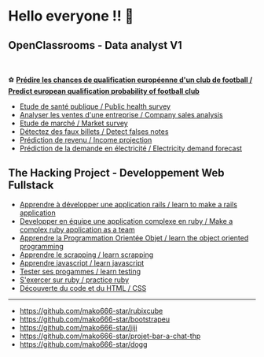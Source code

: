 # Hello everyone !! 👋

## OpenClassrooms - Data analyst V1

<br>

⚽ **[Prédire les chances de qualification européenne d'un club de football / Predict european qualification probability of football club](https://github.com/mako666-star/Chances-de-qualification-d-un-club-de-football-pour-une-competition-europeenne)**
<br>

- [Etude de santé publique  / Public health survey](https://github.com/mako666-star/Etude-de-sante-publique)
- [Analyser les ventes d'une entreprise / Company sales analysis](https://github.com/mako666-star/Analyser-les-ventes-d-une-entreprise)
- [Etude de marché / Market survey](https://github.com/mako666-star/Etude-de-marche)
- [Détectez des faux billets / Detect falses notes](https://github.com/mako666-star/Detectez-des-faux-billets)
- [Prédiction de revenu / Income projection](https://github.com/mako666-star/Prediction-de-revenu)
- [Prédiction de la demande en électricité / Electricity demand forecast](https://github.com/mako666-star/Predire-la-demande-en-electricite)


## The Hacking Project - Developpement Web Fullstack

- [Apprendre à développer une application rails / learn to make a rails application](https://github.com/mako666-star/appli-rails)
- [Developper en équipe une application complexe en ruby / Make a complex ruby application as a team](https://github.com/mako666-star/morpion)
- [Apprendre la Programmation Orientée Objet / learn the object oriented programming](https://github.com/mako666-star/god_of_war)
- [Apprendre le scrapping / learn scrapping](https://github.com/mako666-star/scrap)
- [Apprendre javascript / learn javascript](https://github.com/mako666-star/java)
- [Tester ses progammes / learn testing](https://github.com/mako666-star/rspec)
- [S'exercer sur ruby / practice ruby](https://github.com/mako666-star/ruby_exo)
- [Découverte du code et du HTML / CSS](https://github.com/mako666-star/google-thp/settings)
---
- https://github.com/mako666-star/rubixcube
- https://github.com/mako666-star/bootstrapeu
- https://github.com/mako666-star/jiji
- https://github.com/mako666-star/projet-bar-a-chat-thp
- https://github.com/mako666-star/dogg
